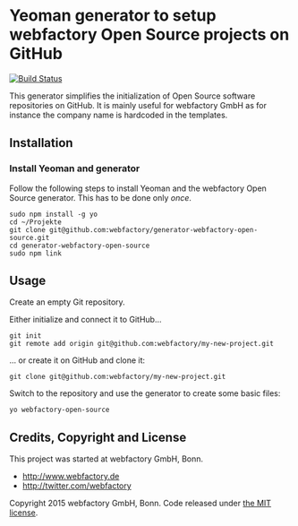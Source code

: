 # Yeoman generator to setup webfactory Open Source projects on GitHub #

[![Build Status](https://travis-ci.org/webfactory/generator-webfactory-open-source.svg?branch=master)](https://travis-ci.org/webfactory/generator-webfactory-open-source)

This generator simplifies the initialization of Open Source software repositories on GitHub.
It is mainly useful for webfactory GmbH as for instance the company name is hardcoded in the templates.

## Installation ##

### Install Yeoman and generator ###

Follow the following steps to install Yeoman and the webfactory Open Source generator.
This has to be done only *once*.

    sudo npm install -g yo
    cd ~/Projekte
    git clone git@github.com:webfactory/generator-webfactory-open-source.git
    cd generator-webfactory-open-source
    sudo npm link

## Usage ##

Create an empty Git repository.

Either initialize and connect it to GitHub...

    git init
    git remote add origin git@github.com:webfactory/my-new-project.git
    
... or create it on GitHub and clone it:

    git clone git@github.com:webfactory/my-new-project.git
    
Switch to the repository and use the generator to create some basic files:

    yo webfactory-open-source

## Credits, Copyright and License ##

This project was started at webfactory GmbH, Bonn.

- <http://www.webfactory.de>
- <http://twitter.com/webfactory>

Copyright 2015 webfactory GmbH, Bonn. Code released under [the MIT license](LICENSE).
